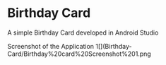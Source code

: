 # Birthday Card
 A simple Birthday Card developed in Android Studio
 
 Screenshot of the Application
 1[](Birthday-Card/Birthday%20card%20Screenshot%201.png
